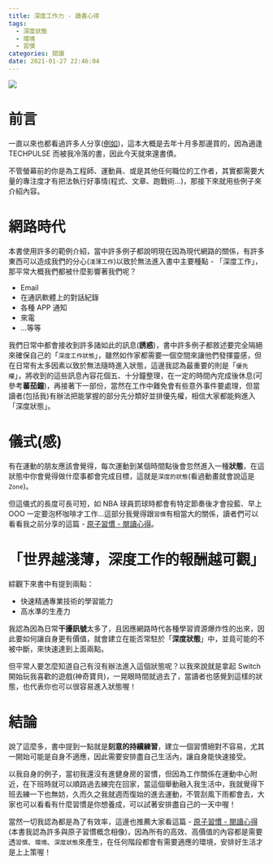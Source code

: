```yaml
---
title: 深度工作力 - 讀書心得
tags:
  - 深度狀態
  - 環境
  - 習慣
categories: 閱讀
date: 2021-01-27 22:46:04
---
```


<style>
  section.compact {
    font-size: 150%  
  }
  img[alt~="center"] {
    display: block;
    margin: 0 auto;
  }
</style>

![](https://nijialin.com/images/2021/deep-work/1.jpeg)

# 前言

一直以來也都看過許多人分享([例如](https://www.evanlin.com/reading-deep-work/))，這本大概是去年十月多那邊買的，因為適逢 TECHPULSE 而被我冷落的書，因此今天就來還書債。

不管螢幕前的你是為工程師、運動員、或是其他任何職位的工作者，其實都需要大量的專注度才有把法執行好事情(程式、文章、跑戰術...)，那接下來就用些例子來介紹內容。

<!-- more -->

# 網路時代

本書使用許多的範例介紹，當中許多例子都說明現在因為現代網路的關係，有許多東西可以造成我們的分心(`淺薄工作`)以致於無法進入書中主要種點 - 「深度工作」，那平常大概我們都被什麼影響著我們呢？

- Email
- 在通訊軟體上的對話紀錄
- 各種 APP 通知
- 來電
- ...等等

我們日常中都會接收到許多諸如此的訊息(**誘惑**)，書中許多例子都敘述要完全隔絕來確保自己的「`深度工作狀態`」，雖然如作家都需要一個空間來讓他們發揮靈感，但在日常有太多因素以致於無法隨時進入狀態，這邊我認為最重要的則是「`優先權`」，將收到的這些訊息內容花個五、十分鐘整理，在一定的時間內完成後休息(可參考**蕃茄鐘**)，再接著下一部份，當然在工作中難免會有些意外事件要處理，但當讀者(包括我)有辦法把能掌握的部分先分類好並排優先權，相信大家都能夠進入「深度狀態」。

# 儀式(感)

有在運動的朋友應該會覺得，每次運動到某個時間點後會忽然進入一種**狀態**，在這狀態中你會覺得做什麼事都會完成目標，這就是`深度的狀態`(看過動畫就會說這是`Zone`)。

但這儀式的長度可長可短，如 NBA 球員罰球時都會有特定節奏後才會投藍、早上 OOO 一定要泡杯咖啡才工作...這部分我覺得跟`習慣`有相當大的關係，讀者們可以看看我之前分享的這篇 - [原子習慣 - 閱讀心得](https://nijialin.com/2021/01/01/An-Easy-Proven-Way-to-Build-Good-Habits-Break-Bad-Ones/)。

# 「世界越淺薄，深度工作的報酬越可觀」

綜觀下來書中有提到兩點：

- 快速精通專業技術的學習能力
- 高水準的生產力

我認為因為日常**干擾訊號**太多了，且因應網路時代各種學習資源爆炸性的出來，因此要如何讓自身更有價值，就會建立在能否常駐於「**深度狀態**」中，並竟可能的不被中斷，來快速達到上面兩點。

但平常人要怎麼知道自己有沒有辦法進入這個狀態呢？以我來說就是拿起 Switch 開始玩我喜歡的遊戲(神奇寶貝)，一晃眼時間就過去了，當讀者也感覺到這樣的狀態，也代表你也可以很容易進入狀態喔！

# 結論

說了這麼多，書中提到一點就是**刻意的持續練習**，建立一個習慣絕對不容易，尤其一開始可能是自身不適應，因此需要安排盡自己生活內，讓自身能快速接受。

以我自身的例子，當初我還沒有進健身房的習慣，但因為工作關係在運動中心附近，在下班時就可以順路過去練完在回家，當這個舉動融入我生活中，我就覺得下班去練一下也無妨，久而久之我就週而復始的進去運動，不管刮風下雨都會去，大家也可以看看有什麼習慣是你想養成，可以試著安排盡自己的一天中喔！

當然一切我認為都是為了有效率，這邊也推薦大家看這篇 - [原子習慣 - 閱讀心得](https://nijialin.com/2021/01/01/An-Easy-Proven-Way-to-Build-Good-Habits-Break-Bad-Ones/)(本書我認為許多與原子習慣概念相像)，因為所有的高效、高價值的內容都是需要透`習慣`、`環境`、`深度狀態`來產生，在任何階段都會有需要適應的環境，安排好生活才是上上策喔！
